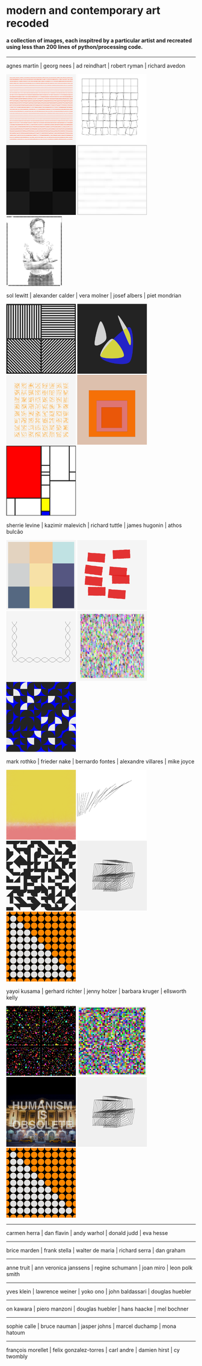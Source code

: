 # modern and contemporary art recoded

#### a collection of images, each inspitred by a particular artist and recreated using less than 200 lines of python/processing code.

---
agnes martin | georg nees | ad reindhart | robert ryman | richard avedon
<p float="left">
<img src="https://github.com/fkmooney/Visual-Learning/blob/main/2022/sketch_220107c/output.png" width="185" >
<img src="https://github.com/fkmooney/Visual-Learning/blob/main/2021/sketch_211219a/0771.png" width="185" >
<img src="https://github.com/fkmooney/Visual-Learning/blob/main/2022/sketch_220129e/output.png" width="185" >
<img src="https://github.com/fkmooney/Visual-Learning/blob/main/2022/sketch_220129d/output.png" width="185" >
<img src="https://github.com/fkmooney/Visual-Learning/blob/main/2022/sketch_220119a/ouput.png" height="185" >
</p>

sol lewitt | alexander calder | vera molner | josef albers | piet mondrian
<p float="left">
<img src="https://github.com/fkmooney/Visual-Learning/blob/main/2022/sketch_220129a/output.png" width="185" >
<img src="https://github.com/fkmooney/Visual-Learning/blob/main/2021/sketch_211230b/cover.png" width="185" >
<img src="https://github.com/fkmooney/Visual-Learning/blob/main/2022/sketch_220109b/output.png" width="185" >
<img src="https://github.com/fkmooney/Visual-Learning/blob/main/2021/sketch_211225a/0260.png" width="185" >
<img src="https://github.com/fkmooney/Visual-Learning/blob/main/2022/sketch_220111b/output.png" width="185" >
</p>

sherrie levine | kazimir malevich | richard tuttle | james hugonin | athos bulcão
<p float="left">
<img src="https://github.com/fkmooney/Visual-Learning/blob/main/2022/sketch_220129f/output.png" width="185" >
<img src="https://github.com/fkmooney/Visual-Learning/blob/main/2022/sketch_220110a/output.png" width="185" >
<img src="https://github.com/fkmooney/Visual-Learning/blob/main/2022/sketch_220108b/output.png" width="185" >
<img src="https://github.com/fkmooney/Visual-Learning/blob/main/2022/sketch_220108a/0002.png" width="185" >
<img src="https://github.com/fkmooney/Visual-Learning/blob/main/2021/sketch_211230e/output2.png" width="185" >
</p>

mark rothko | frieder nake | bernardo fontes | alexandre villares | mike joyce
<p float="left">
<img src="https://github.com/fkmooney/Visual-Learning/blob/main/2021/sketch_211224c/0604.png" width="185" >
<img src="https://github.com/fkmooney/Visual-Learning/blob/main/2021/sketch_211219e/000000376.png" width="185" >
<img src="https://github.com/fkmooney/Visual-Learning/blob/main/2021/sketch_211230d/00000002.png" width="185" >
<img src="https://github.com/fkmooney/Visual-Learning/blob/main/2021/sketch_2020_03_08b/0764.png" width="185" >
<img src="https://github.com/fkmooney/Visual-Learning/blob/main/2022/sketch_220102a/output2.png" width="185" >
</p>

yayoi kusama | gerhard richter | jenny holzer | barbara kruger | ellsworth kelly
<p float="left">
<img src="https://github.com/fkmooney/Visual-Learning/blob/main/2022/sketch_220130b/output.png" width="185" height="185">
<img src="https://github.com/fkmooney/Visual-Learning/blob/main/2022/sketch_220130a/output.png" width="185" >
<img src="https://github.com/fkmooney/Visual-Learning/blob/main/2022/sketch_220131a/ouput.png" width="185" >
<img src="https://github.com/fkmooney/Visual-Learning/blob/main/2021/sketch_2020_03_08b/0764.png" width="185" >
<img src="https://github.com/fkmooney/Visual-Learning/blob/main/2022/sketch_220102a/output2.png" width="185" >
</p>



---

carmen herra | dan flavin | andy warhol | donald judd | eva hesse

---

brice marden | frank stella | walter de maria | richard serra | dan graham

---

anne truit | ann veronica janssens | regine schumann | joan miro | leon polk smith

---

yves klein | lawrence weiner | yoko ono | john baldassari | douglas huebler

---

on kawara | piero manzoni | douglas huebler | hans haacke | mel bochner

--- 

sophie calle | bruce nauman | jasper johns | marcel duchamp | mona hatoum

---

françois morellet | felix gonzalez-torres | carl andre | damien hirst | cy twombly
